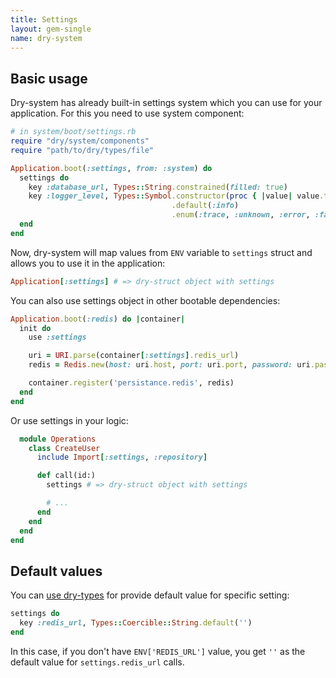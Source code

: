 ```yaml
---
title: Settings
layout: gem-single
name: dry-system
---
```


## Basic usage

Dry-system has already built-in settings system which you can use for your application. For this you need to use system component:

```ruby
# in system/boot/settings.rb
require "dry/system/components"
require "path/to/dry/types/file"

Application.boot(:settings, from: :system) do
  settings do
    key :database_url, Types::String.constrained(filled: true)
    key :logger_level, Types::Symbol.constructor(proc { |value| value.to_s.downcase.to_sym })
                                    .default(:info)
                                    .enum(:trace, :unknown, :error, :fatal, :warn, :info, :debug)
  end
end
```

Now, dry-system will map values from `ENV` variable to `settings` struct and allows you to use it in the application:

```ruby
Application[:settings] # => dry-struct object with settings
```

You can also use settings object in other bootable dependencies:

```ruby
Application.boot(:redis) do |container|
  init do
    use :settings

    uri = URI.parse(container[:settings].redis_url)
    redis = Redis.new(host: uri.host, port: uri.port, password: uri.password)

    container.register('persistance.redis', redis)
  end
end
```

Or use settings in your logic:

```ruby
  module Operations
    class CreateUser
      include Import[:settings, :repository]

      def call(id:)
        settings # => dry-struct object with settings

        # ...
      end
    end
  end
end
```

## Default values

You can [use dry-types](https://dry-rb.org/gems/dry-types/master/default-values/) for provide default value for specific setting:

```ruby
settings do
  key :redis_url, Types::Coercible::String.default('')
end
```

In this case, if you don't have `ENV['REDIS_URL']` value, you get `''` as the default value for `settings.redis_url` calls.
